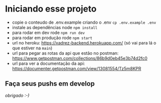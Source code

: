 # Iniciando esse projeto
* copie o conteudo de .env.example criando o .env `cp .env.example .env`
* instale as dependências node `npm install`
* para rodar em dev rode `npm run dev`
* para rodar em produção rode `npm start`
* url no heroku: https://xadrez-backend.herokuapp.com/ (só vai para lá o que estiver na `main`)
* url para pegar as rotas da api que estão no postman: https://www.getpostman.com/collections/86b9d0eb45e3b74d2fc0
* url para ver a documentação da api: https://documenter.getpostman.com/view/13081554/Tz5m8KPR
## Faça seus pushs em develop
*obrigado :-)*